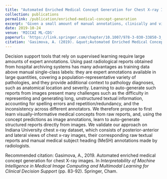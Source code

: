 ```yaml
---
title: "Automated Enriched Medical Concept Generation for Chest X-ray Images."
collection: publications
permalink: /publication/enriched-medical-concept-generation
excerpt: 'Given a small amount of manual annotations, clinically and visually-important concepts can be learned from raw textual radiology reports and consequently used at image annotations in automated report generation.'
date: 2019-10-24
venue: 'MICCAI ML-CDS'
paperurl: 'https://link.springer.com/chapter/10.1007/978-3-030-33850-3_10'
citation: 'Gasimova, A. (2019). &quot;Automated Enriched Medical Concept Generation for Chest X-ray Images.&quot; <i>MICCAI ML-CDS</i>.'
---
```

Decision support tools that rely on supervised learning require large amounts of expert annotations. Using past radiological reports obtained from hospital archiving systems has many advantages as training data above manual single-class labels: they are expert annotations available in large quantities, covering a population-representative variety of pathologies, and they provide additional context to pathology diagnoses, such as anatomical location and severity. Learning to auto-generate such reports from images present many challenges such as the difficulty in representing and generating long, unstructured textual information, accounting for spelling errors and repetition/redundancy, and the inconsistency across different annotators. We therefore propose to first learn visually-informative medical concepts from raw reports, and, using the concept predictions as image annotations, learn to auto-generate structured reports directly from images. We validate our approach on Indiana University chest x-ray dataset, which consists of posterior-anterior and lateral views of chest x-ray images, their corresponding raw textual reports and manual medical subject heading (MeSH) annotations made by radiologists.

Recommended citation: Gasimova, A., 2019. Automated enriched medical concept generation for chest X-ray images. In *Interpretability of Machine Intelligence in Medical Image Computing and Multimodal Learning for Clinical Decision Support* (pp. 83-92). Springer, Cham.

